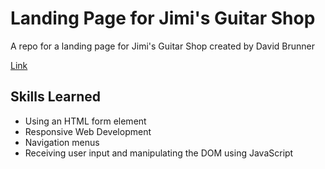# Landing Page for Jimi's Guitar Shop
A repo for a landing page for Jimi's Guitar Shop created by David Brunner 

[Link](https://jimis-guitar-shop-landing-page.netlify.app/)

## Skills Learned 
- Using an HTML form element 
- Responsive Web Development
- Navigation menus
- Receiving user input and manipulating the DOM using JavaScript